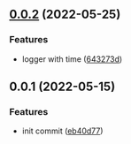 ## [0.0.2](https://github.com/ntnyq/ntnyq-utils/compare/v0.0.1...v0.0.2) (2022-05-25)


### Features

* logger with time ([643273d](https://github.com/ntnyq/ntnyq-utils/commit/643273d301faade714b79e2086fd1150d76055da))



## 0.0.1 (2022-05-15)


### Features

* init commit ([eb40d77](https://github.com/ntnyq/ntnyq-utils/commit/eb40d77b22eca59e639486cbfc1ffc07a400b21e))



